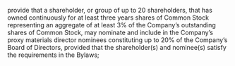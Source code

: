 provide that a shareholder, or group of up to 20 shareholders, that has owned continuously for at least
three years shares of Common Stock representing an aggregate of at least 3% of the Company’s
outstanding shares of Common Stock, may nominate and include in the Company’s proxy materials
director nominees constituting up to 20% of the Company’s Board of Directors, provided that the
shareholder(s) and nominee(s) satisfy the requirements in the Bylaws;